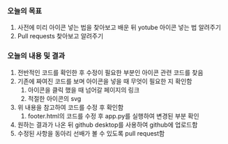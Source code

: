 ### 오늘의 목표
1. 사전에 미리 아이콘 넣는 법을 찾아보고 배운 뒤 yotube 아이콘 넣는 법 알려주기
2. Pull requests 찾아보고 알려주기
### 오늘의 내용 및 결과
1. 전반적인 코드를 확인한 후 수정이 필요한 부분인 아이콘 관련 코드를 찾음
2. 기존에 짜여진 코드를 보며 아이콘을 넣을 때 무엇이 필요한 지 확인함
	1. 아이콘을 클릭 했을 때 넘어갈 페이지의 링크
	2. 적절한 아이콘의 svg
3. 위 내용을 참고하여 코드를 수정 후 확인함
	1. footer.html의 코드를 수정 후 app.py를 실행하여 변경된 부분 확인
4. 원하는 결과가 나온 뒤 github desktop를 사용하여 github에 업로드함
5. 수정된 사항을 동아리 선배가 볼 수 있도록 pull request함